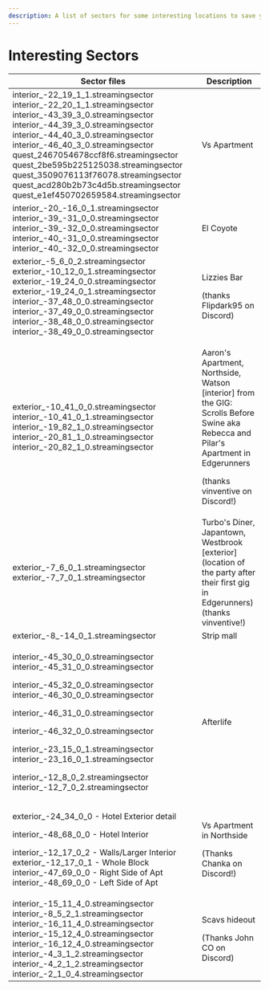 ```yaml
---
description: A list of sectors for some interesting locations to save you hunting for them
---
```


# Interesting Sectors



| Sector files                                                                                                                                                                                                                                                                                                                                                                                                                                             | Description                                                                                                                                                                       |
| -------------------------------------------------------------------------------------------------------------------------------------------------------------------------------------------------------------------------------------------------------------------------------------------------------------------------------------------------------------------------------------------------------------------------------------------------------- | --------------------------------------------------------------------------------------------------------------------------------------------------------------------------------- |
| interior\_-22\_19\_1\_1.streamingsector interior\_-22\_20\_1\_1.streamingsector interior\_-43\_39\_3\_0.streamingsector interior\_-44\_39\_3\_0.streamingsector interior\_-44\_40\_3\_0.streamingsector interior\_-46\_40\_3\_0.streamingsector quest\_2467054678ccf8f6.streamingsector quest\_2be595b225125038.streamingsector quest\_3509076113f76078.streamingsector  quest\_acd280b2b73c4d5b.streamingsector quest\_e1ef450702659584.streamingsector | Vs Apartment                                                                                                                                                                      |
| interior\_-20\_-16\_0\_1.streamingsector interior\_-39\_-31\_0\_0.streamingsector interior\_-39\_-32\_0\_0.streamingsector interior\_-40\_-31\_0\_0.streamingsector interior\_-40\_-32\_0\_0.streamingsector                                                                                                                                                                                                                                             | El Coyote                                                                                                                                                                         |
| exterior\_-5\_6\_0\_2.streamingsector exterior\_-10\_12\_0\_1.streamingsector exterior\_-19\_24\_0\_0.streamingsector exterior\_-19\_24\_0\_1.streamingsector interior\_-37\_48\_0\_0.streamingsector interior\_-37\_49\_0\_0.streamingsector interior\_-38\_48\_0\_0.streamingsector interior\_-38\_49\_0\_0.streamingsector                                                                                                                            | <p>Lizzies Bar</p><p>(thanks Flipdark95 on Discord)</p>                                                                                                                           |
| exterior\_-10\_41\_0\_0.streamingsector interior\_-10\_41\_0\_1.streamingsector interior\_-19\_82\_1\_0.streamingsector interior\_-20\_81\_1\_0.streamingsector interior\_-20\_82\_1\_0.streamingsector                                                                                                                                                                                                                                                  | <p>Aaron's Apartment, Northside, Watson [interior] from the GIG: Scrolls Before Swine aka Rebecca and Pilar's Apartment in Edgerunners </p><p>(thanks vinventive on Discord!)</p> |
| exterior\_-7\_6\_0\_1.streamingsector exterior\_-7\_7\_0\_1.streamingsector                                                                                                                                                                                                                                                                                                                                                                              | Turbo's Diner, Japantown, Westbrook \[exterior] (location of the party after their first gig in Edgerunners) (thanks vinventive!)                                                 |
| exterior\_-8\_-14\_0\_1.streamingsector                                                                                                                                                                                                                                                                                                                                                                                                                  | Strip mall                                                                                                                                                                        |
| <p></p><p>interior_-45_30_0_0.streamingsector interior_-45_31_0_0.streamingsector</p><p>interior_-45_32_0_0.streamingsector interior_-46_30_0_0.streamingsector</p><p>interior_-46_31_0_0.streamingsector</p><p>interior_-46_32_0_0.streamingsector </p><p>interior_-23_15_0_1.streamingsector interior_-23_16_0_1.streamingsector</p><p>interior_-12_8_0_2.streamingsector interior_-12_7_0_2.streamingsector</p>                                       | Afterlife                                                                                                                                                                         |
| <p>exterior_-24_34_0_0 - Hotel Exterior detail</p><p>interior_-48_68_0_0 - Hotel Interior  </p><p>interior_-12_17_0_2 - Walls/Larger Interior exterior_-12_17_0_1 - Whole Block interior_-47_69_0_0 - Right Side of Apt  interior_-48_69_0_0 - Left Side of Apt </p>                                                                                                                                                                                     | <p>Vs Apartment in Northside </p><p>(Thanks Chanka on Discord!)</p>                                                                                                               |
| interior\_-15\_11\_4\_0.streamingsector interior\_-8\_5\_2\_1.streamingsector interior\_-16\_11\_4\_0.streamingsector interior\_-15\_12\_4\_0.streamingsector interior\_-16\_12\_4\_0.streamingsector interior\_-4\_3\_1\_2.streamingsector interior\_-4\_2\_1\_2.streamingsector interior\_-2\_1\_0\_4.streamingsector                                                                                                                                  | <p>Scavs hideout</p><p>(Thanks John CO on Discord)</p>                                                                                                                            |


